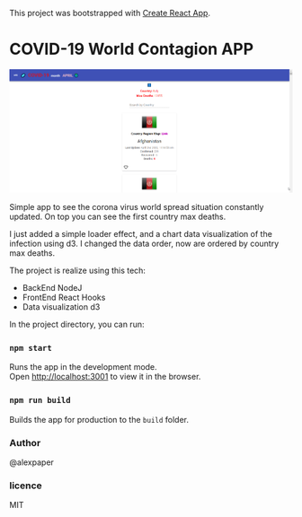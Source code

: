 This project was bootstrapped with [Create React App](https://github.com/facebook/create-react-app).

# COVID-19 World Contagion APP

![COVID-19](/public/reactFront/img/covid19.gif)

Simple app to see the corona virus world spread situation constantly updated.
On top you can see the first country max deaths.

I just added a simple loader effect, and a chart data visualization 
of the infection using d3.
I changed the data order, now are ordered by country max deaths.

The project is realize using this tech:
- BackEnd NodeJ
- FrontEnd React Hooks
- Data visualization d3


In the project directory, you can run:

### `npm start`

Runs the app in the development mode.<br />
Open [http://localhost:3001](http://localhost:3000) to view it in the browser.

### `npm run build`

Builds the app for production to the `build` folder.



### Author

@alexpaper

### licence

MIT

